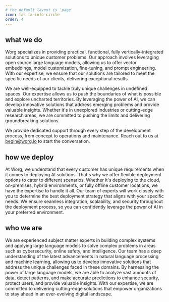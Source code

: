 ```yaml
---
# the default layout is 'page'
icon: fas fa-info-circle
order: 4
---
```


## what we do
Worg specializes in providing practical, functional, fully vertically-integrated solutions to unique customer problems. Our approach involves leveraging open source large language models, allowing us to offer vector embeddings, model customization, fine-tuning, and prompt engineering. With our expertise, we ensure that our solutions are tailored to meet the specific needs of our clients, delivering exceptional results.

We are well-equipped to tackle truly unique challenges in undefined spaces. Our expertise allows us to push the boundaries of what is possible and explore uncharted territories. By leveraging the power of AI, we can develop innovative solutions that address emerging problems and provide valuable insights. Whether it's in unexplored industries or cutting-edge research areas, we are committed to pushing the limits and delivering groundbreaking solutions.

We provide dedicated support through every step of the development process, from concept to operations and maintenance. Reach out to us at begin@worg.io to start the conversation.

## how we deploy
At Worg, we understand that every customer has unique requirements when it comes to deploying AI solutions. That's why we offer flexible deployment options to cater to different scenarios. Whether it's deploying to the cloud, on-premises, hybrid environments, or fully offline customer locations, we have the expertise to handle it all. Our team of experts will work closely with you to determine the best deployment strategy that aligns with your specific needs. We ensure seamless integration, scalability, and security throughout the deployment process, so you can confidently leverage the power of AI in your preferred environment.

## who we are
We are experienced subject matter experts in building complex systems and  applying large language models to solve complex problems in areas such as cybersecurity, online safety, and intelligence. Our team has a deep understanding of the latest advancements in natural language processing and machine learning, allowing us to develop innovative solutions that address the unique challenges faced in these domains. By harnessing the power of large language models, we are able to analyze vast amounts of data, detect patterns, and make accurate predictions to enhance security, protect users, and provide valuable insights. With our expertise, we are committed to delivering cutting-edge solutions that empower organizations to stay ahead in an ever-evolving digital landscape.
